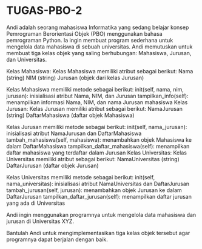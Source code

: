 # TUGAS-PBO-2
Andi adalah seorang mahasiswa Informatika yang sedang belajar konsep Pemrograman Berorientasi Objek (PBO) menggunakan bahasa pemrograman Python. Ia ingin membuat program sederhana untuk mengelola data mahasiswa di sebuah universitas. Andi memutuskan untuk membuat tiga kelas objek yang saling berhubungan: Mahasiswa, Jurusan, dan Universitas.

Kelas Mahasiswa:
Kelas Mahasiswa memiliki atribut sebagai berikut:
Nama (string)
NIM (string)
Jurusan (objek dari kelas Jurusan)

Kelas Mahasiswa memiliki metode sebagai berikut:
init(self, nama, nim, jurusan): inisialisasi atribut Nama, NIM, dan Jurusan
tampilkan_info(self): menampilkan informasi Nama, NIM, dan nama Jurusan mahasiswa
Kelas Jurusan:
Kelas Jurusan memiliki atribut sebagai berikut:
NamaJurusan (string)
DaftarMahasiswa (daftar objek Mahasiswa)

Kelas Jurusan memiliki metode sebagai berikut:
init(self, nama_jurusan): inisialisasi atribut NamaJurusan dan DaftarMahasiswa
tambah_mahasiswa(self, mahasiswa): menambahkan objek Mahasiswa ke dalam DaftarMahasiswa
tampilkan_daftar_mahasiswa(self): menampilkan daftar mahasiswa yang terdaftar dalam Jurusan
Kelas Universitas:
Kelas Universitas memiliki atribut sebagai berikut:
NamaUniversitas (string)
DaftarJurusan (daftar objek Jurusan)

Kelas Universitas memiliki metode sebagai berikut:
init(self, nama_universitas): inisialisasi atribut NamaUniversitas dan DaftarJurusan
tambah_jurusan(self, jurusan): menambahkan objek Jurusan ke dalam DaftarJurusan
tampilkan_daftar_jurusan(self): menampilkan daftar jurusan yang ada di Universitas

Andi ingin menggunakan programnya untuk mengelola data mahasiswa dan jurusan di Universitas XYZ.

Bantulah Andi untuk mengimplementasikan tiga kelas objek tersebut agar programnya dapat berjalan dengan baik.
